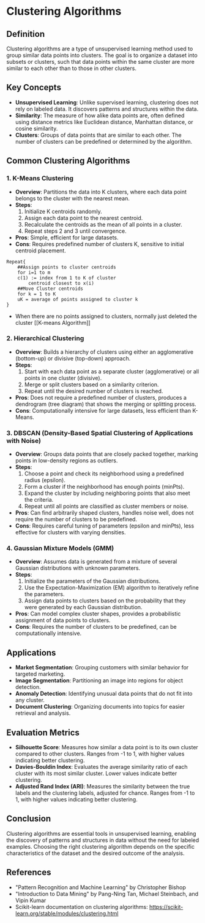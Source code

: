 # Clustering Algorithms

## Definition
Clustering algorithms are a type of unsupervised learning method used to group similar data points into clusters. The goal is to organize a dataset into subsets or clusters, such that data points within the same cluster are more similar to each other than to those in other clusters.

## Key Concepts
- **Unsupervised Learning**: Unlike supervised learning, clustering does not rely on labeled data. It discovers patterns and structures within the data.
- **Similarity**: The measure of how alike data points are, often defined using distance metrics like Euclidean distance, Manhattan distance, or cosine similarity.
- **Clusters**: Groups of data points that are similar to each other. The number of clusters can be predefined or determined by the algorithm.

## Common Clustering Algorithms
### 1. K-Means Clustering
- **Overview**: Partitions the data into K clusters, where each data point belongs to the cluster with the nearest mean.
- **Steps**:
  1. Initialize K centroids randomly.
  2. Assign each data point to the nearest centroid.
  3. Recalculate the centroids as the mean of all points in a cluster.
  4. Repeat steps 2 and 3 until convergence.
- **Pros**: Simple, efficient for large datasets.
- **Cons**: Requires predefined number of clusters K, sensitive to initial centroid placement.

```
Repeat{
	##Assign points to cluster centroids
	for i=1 to m
	c(1) := index from 1 to K of cluster
		centroid closest to x(i)
	##Move Cluster centroids
	for k = 1 to K
	uK = average of points assigned to cluster k
}
```
- When there are no points assigned to clusters, normally just deleted the cluster
[[K-means Algorithm]]
### 2. Hierarchical Clustering
- **Overview**: Builds a hierarchy of clusters using either an agglomerative (bottom-up) or divisive (top-down) approach.
- **Steps**:
  1. Start with each data point as a separate cluster (agglomerative) or all points in one cluster (divisive).
  2. Merge or split clusters based on a similarity criterion.
  3. Repeat until the desired number of clusters is reached.
- **Pros**: Does not require a predefined number of clusters, produces a dendrogram (tree diagram) that shows the merging or splitting process.
- **Cons**: Computationally intensive for large datasets, less efficient than K-Means.

### 3. DBSCAN (Density-Based Spatial Clustering of Applications with Noise)
- **Overview**: Groups data points that are closely packed together, marking points in low-density regions as outliers.
- **Steps**:
  1. Choose a point and check its neighborhood using a predefined radius (epsilon).
  2. Form a cluster if the neighborhood has enough points (minPts).
  3. Expand the cluster by including neighboring points that also meet the criteria.
  4. Repeat until all points are classified as cluster members or noise.
- **Pros**: Can find arbitrarily shaped clusters, handles noise well, does not require the number of clusters to be predefined.
- **Cons**: Requires careful tuning of parameters (epsilon and minPts), less effective for clusters with varying densities.

### 4. Gaussian Mixture Models (GMM)
- **Overview**: Assumes data is generated from a mixture of several Gaussian distributions with unknown parameters.
- **Steps**:
  1. Initialize the parameters of the Gaussian distributions.
  2. Use the Expectation-Maximization (EM) algorithm to iteratively refine the parameters.
  3. Assign data points to clusters based on the probability that they were generated by each Gaussian distribution.
- **Pros**: Can model complex cluster shapes, provides a probabilistic assignment of data points to clusters.
- **Cons**: Requires the number of clusters to be predefined, can be computationally intensive.

## Applications
- **Market Segmentation**: Grouping customers with similar behavior for targeted marketing.
- **Image Segmentation**: Partitioning an image into regions for object detection.
- **Anomaly Detection**: Identifying unusual data points that do not fit into any cluster.
- **Document Clustering**: Organizing documents into topics for easier retrieval and analysis.

## Evaluation Metrics
- **Silhouette Score**: Measures how similar a data point is to its own cluster compared to other clusters. Ranges from -1 to 1, with higher values indicating better clustering.
- **Davies-Bouldin Index**: Evaluates the average similarity ratio of each cluster with its most similar cluster. Lower values indicate better clustering.
- **Adjusted Rand Index (ARI)**: Measures the similarity between the true labels and the clustering labels, adjusted for chance. Ranges from -1 to 1, with higher values indicating better clustering.

## Conclusion
Clustering algorithms are essential tools in unsupervised learning, enabling the discovery of patterns and structures in data without the need for labeled examples. Choosing the right clustering algorithm depends on the specific characteristics of the dataset and the desired outcome of the analysis.

## References
- "Pattern Recognition and Machine Learning" by Christopher Bishop
- "Introduction to Data Mining" by Pang-Ning Tan, Michael Steinbach, and Vipin Kumar
- Scikit-learn documentation on clustering algorithms: https://scikit-learn.org/stable/modules/clustering.html
